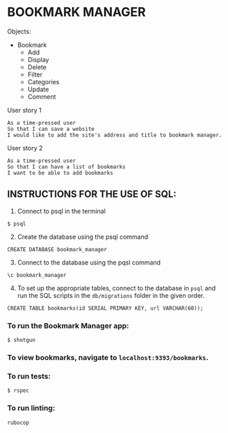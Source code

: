 # BOOKMARK MANAGER

Objects:
* Bookmark
	* Add
	* Display
	* Delete
	* Filter
	* Categories
	* Update
	* Comment

User story 1
```
As a time-pressed user
So that I can save a website
I would like to add the site's address and title to bookmark manager.
```

User story 2
``` 
As a time-pressed user
So that I can have a list of bookmarks
I want to be able to add bookmarks
```

## INSTRUCTIONS FOR THE USE OF SQL:

1. Connect to psql in the terminal

```
$ psql
```
2. Create the database using the psql command

```
CREATE DATABASE bookmark_manager
```
3. Connect to the database using the pqsl command 

```
\c bookmark_manager
```

4. To set up the appropriate tables, connect to the database in `psql` and run the SQL scripts in the `db/migrations` folder in the given order.

```
CREATE TABLE bookmarks(id SERIAL PRIMARY KEY, url VARCHAR(60));
```
### To run the Bookmark Manager app:

```
$ shotgun
```

### To view bookmarks, navigate to `localhost:9393/bookmarks`.

### To run tests:

```
$ rspec
```

### To run linting:	

```
rubocop
```